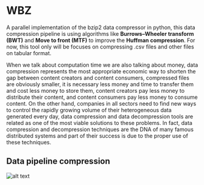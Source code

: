 # WBZ
A parallel implementation of the bzip2 data compressor in python, this data compression pipeline is using algorithms like **Burrows–Wheeler transform (BWT)** and **Move to front (MTF)** to improve the **Huffman compression**. For now, this tool only will be focuses on compressing .csv files and other files on tabular format.

When we talk about computation time we are also talking about money, data compression represents the most appropriate economic way to shorten the gap between content creators and content consumers, compressed files are obviously smaller, it is necessary less money and time to transfer them and cost less money to store them, content creators pay less money to distribute their content, and content consumers pay less money to consume content. On the other hand, companies in all sectors need to find new ways to control the rapidly growing volume of their heterogeneous data generated every day, data compression and data decompression tools are related as one of the most viable solutions to these problems. In fact, data compression and decompression techniques are the DNA of many famous distributed systems and part of their success is due to the proper use of these techniques. 

## Data pipeline compression

![alt text](https://wittline.github.io/wbz/img/wbz.png)


